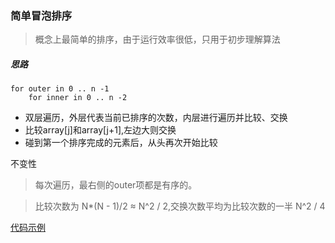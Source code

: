 ### 简单冒泡排序

>概念上最简单的排序，由于运行效率很低，只用于初步理解算法

##### 思路

    for outer in 0 .. n -1
        for inner in 0 .. n -2

* 双层遍历，外层代表当前已排序的次数，内层进行遍历并比较、交换
* 比较array[j]和array[j+1],左边大则交换
* 碰到第一个排序完成的元素后，从头再次开始比较

不变性
>每次遍历，最右侧的outer项都是有序的。

>比较次数为 N*(N - 1)/2 ≈ N^2 / 2,交换次数平均为比较次数的一半 N^2 / 4

[代码示例](../../../TutorialCodeSample/src/main/java/com/xcstasy/tutorial/algorithm/sort/BubbleSortSimple.kt)